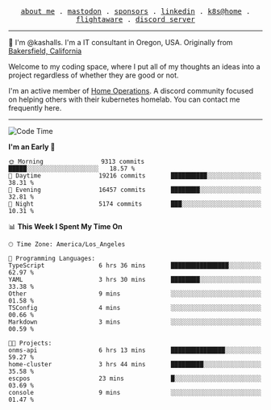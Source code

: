 <p align="center">
  <samp>
    <a href="https://jordanjones.org/">about me</a> .
    <a rel="me" href="https://mastodon.social/@kashall">mastodon</a> .
    <a href="https://github.com/sponsors/kashalls">sponsors</a> .
    <a href="https://linkedin.com/in/jordpjones">linkedin</a> .
    <a href="https://github.com/kashalls/home-cluster">k8s@home</a> .
    <a href="https://flightaware.com/adsb/stats/user/kashalls">flightaware</a> .
    <a href="https://discord.gg/V2WrCfqba9">discord server</a>
  </samp>
</p>

----------------------------------------------------------------

:wave: I'm @kashalls. I'm a IT consultant in Oregon, USA. Originally from [Bakersfield, California](https://maps.app.goo.gl/QQMtywTWghpXB6Tu6)

Welcome to my coding space, where I put all of my thoughts an ideas into a project regardless of whether they are good or not.

I'm an active member of [Home Operations](https://discord.gg/home-operations). A discord community focused on helping others with their kubernetes homelab. You can contact me frequently here.

----------------------------------------------------------------
<!--START_SECTION:waka-->
![Code Time](http://img.shields.io/badge/Code%20Time-1%2C849%20hrs%2059%20mins-blue)

**I'm an Early 🐤** 

```text
🌞 Morning                9313 commits        █████░░░░░░░░░░░░░░░░░░░░   18.57 % 
🌆 Daytime                19216 commits       ██████████░░░░░░░░░░░░░░░   38.31 % 
🌃 Evening                16457 commits       ████████░░░░░░░░░░░░░░░░░   32.81 % 
🌙 Night                  5174 commits        ███░░░░░░░░░░░░░░░░░░░░░░   10.31 % 
```


📊 **This Week I Spent My Time On** 

```text
🕑︎ Time Zone: America/Los_Angeles

💬 Programming Languages: 
TypeScript               6 hrs 36 mins       ████████████████░░░░░░░░░   62.97 % 
YAML                     3 hrs 30 mins       ████████░░░░░░░░░░░░░░░░░   33.38 % 
Other                    9 mins              ░░░░░░░░░░░░░░░░░░░░░░░░░   01.58 % 
TSConfig                 4 mins              ░░░░░░░░░░░░░░░░░░░░░░░░░   00.66 % 
Markdown                 3 mins              ░░░░░░░░░░░░░░░░░░░░░░░░░   00.59 % 

🐱‍💻 Projects: 
onms-api                 6 hrs 13 mins       ███████████████░░░░░░░░░░   59.27 % 
home-cluster             3 hrs 44 mins       █████████░░░░░░░░░░░░░░░░   35.58 % 
escpos                   23 mins             █░░░░░░░░░░░░░░░░░░░░░░░░   03.69 % 
console                  9 mins              ░░░░░░░░░░░░░░░░░░░░░░░░░   01.47 % 
```


<!--END_SECTION:waka-->